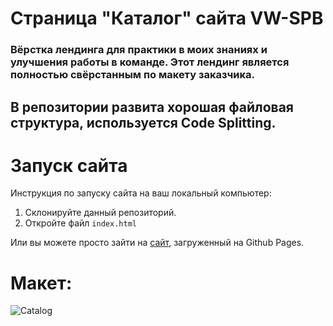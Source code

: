 # Страница "Каталог" сайта VW-SPB
### Вёрстка лендинга для практики в моих знаниях и улучшения работы в команде. Этот лендинг является полностью свёрстанным по макету заказчика. 
## В репозитории развита хорошая файловая структура, используется Code Splitting.

# Запуск сайта
Инструкция по запуску сайта на ваш локальный компьютер:
   1. Склонируйте данный репозиторий.
   2. Откройте файл ```index.html```
   
Или вы можете просто зайти на [сайт](kriswis.github.io/VW-SPB-Catalog/), загруженный на Github Pages.
# Макет:
![Catalog](https://github.com/KrisWis/VW-SPB-Catalog/assets/94256853/1e583e8a-5383-4464-9a92-951e5614e89b)
